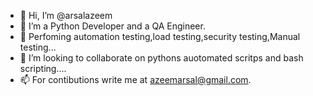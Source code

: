 - 👋 Hi, I’m @arsalazeem
- 👀 I’m a Python Developer and a QA Engineer.
- 🌱 Perfoming automation testing,load testing,security testing,Manual testing...
- 💞️ I’m looking to collaborate on pythons auotomated scritps and bash scripting....
- 📫 For contibutions write me at azeemarsal@gmail.com.

<!---
arsalazeem/arsalazeem is a ✨ special ✨ repository because its `README.md` (this file) appears on your GitHub profile.
You can click the Preview link to take a look at your changes.
--->
